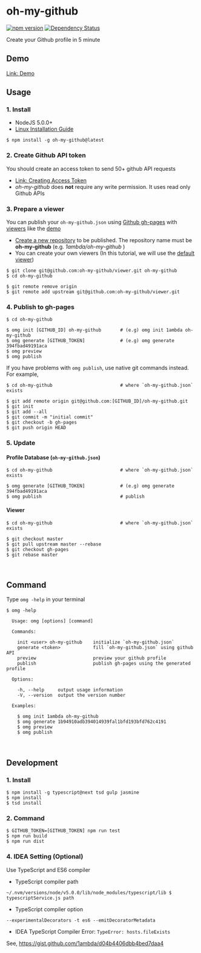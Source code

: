 # oh-my-github

[![npm version](https://badge.fury.io/js/oh-my-github.svg)](https://badge.fury.io/js/oh-my-github)
[![Dependency Status](https://david-dm.org/oh-my-github/oh-my-github.svg)](https://david-dm.org/oh-my-github/oh-my-github)

Create your Github profile in 5 minute

## Demo

[Link: Demo](https://1ambda.github.io/oh-my-github)

## Usage

### 1. Install

- NodeJS 5.0.0+
- [Linux Installation Guide](https://github.com/oh-my-github/oh-my-github/wiki/Installation-Guide-for-Linux)

```
$ npm install -g oh-my-github@latest
```

### 2. Create Github API token

You should create an access token to send 50+ github API requests

- [Link: Creating Access Token](https://github.com/settings/tokens/new)
- *oh-my-github* does **not** require any write permission. It uses read only Github APIs

### 3. Prepare a viewer

You can publish your `oh-my-github.json` using [Github gh-pages](https://pages.github.com/) with [viewers](https://www.npmjs.com/search?q=oh-my-github%2Cviewer) like the [demo](https://1ambda.github.io/oh-my-github)

- [Create a new repository](https://github.com/new) to be published. The repository name must be **oh-my-github** (e.g. *1ambda/oh-my-github* )
- You can create your own viewers (In this tutorial, we will use the [default viewer](https://github.com/oh-my-github/viewer))

```
$ git clone git@github.com:oh-my-github/viewer.git oh-my-github
$ cd oh-my-github

$ git remote remove origin
$ git remote add upstream git@github.com:oh-my-github/viewer.git
```

### 4. Publish to gh-pages

```
$ cd oh-my-github

$ omg init [GITHUB_ID] oh-my-github       # (e.g) omg init 1ambda oh-my-github
$ omg generate [GITHUB_TOKEN]             # (e.g) omg generate 394fbad49191aca
$ omg preview
$ omg publish
```

If you have problems with `omg publish`, use native git commands instead. For example,

```
$ cd oh-my-github                         # where `oh-my-github.json` exists

$ git add remote origin git@github.com:[GITHUB_ID]/oh-my-github.git
$ git init
$ git add --all
$ git commit -m "initial commit"
$ git checkout -b gh-pages
$ git push origin HEAD
```

### 5. Update 

#### Profile Database (`oh-my-github.json`)

```
$ cd oh-my-github                         # where `oh-my-github.json` exists

$ omg generate [GITHUB_TOKEN]             # (e.g) omg generate 394fbad49191aca
$ omg publish                             # publish
```

#### Viewer

```
$ cd oh-my-github                         # where `oh-my-github.json` exists

$ git checkout master
$ git pull upstream master --rebase
$ git checkout gh-pages
$ git rebase master
```

<br/>

## Command

Type `omg -help` in your terminal

```
$ omg -help

  Usage: omg [options] [command]

  Commands:

    init <user> oh-my-github    initialize `oh-my-github.json`
    generate <token>            fill `oh-my-github.json` using github API
    preview                     preview your github profile
    publish                     publish gh-pages using the generated profile

  Options:

    -h, --help     output usage information
    -V, --version  output the version number

  Examples:

    $ omg init 1ambda oh-my-github
    $ omg generate 1b94910adb394014939fal1bfd193bfd762c4191
    $ omg preview
    $ omg publish
```


<br />

## Development

### 1. Install 

```
$ npm install -g typescript@next tsd gulp jasmine
$ npm install
$ tsd install
```

### 2. Command 

```
$ GITHUB_TOKEN=[GITHUB_TOKEN] npm run test 
$ npm run build 
$ npm run dist
```

### 4. IDEA Setting (Optional)

Use TypeScript and ES6 compiler

- TypeScript compiler path

```
~/.nvm/versions/node/v5.0.0/lib/node_modules/typescript/lib $ typescriptService.js path
```

- TypeScript compiler option

```
--experimentalDecorators -t es6 --emitDecoratorMetadata
```

- IDEA TypeScript Compiler Error: `TypeError: hosts.fileExists`

See, https://gist.github.com/1ambda/d04b4406dbb4bed7daa4


